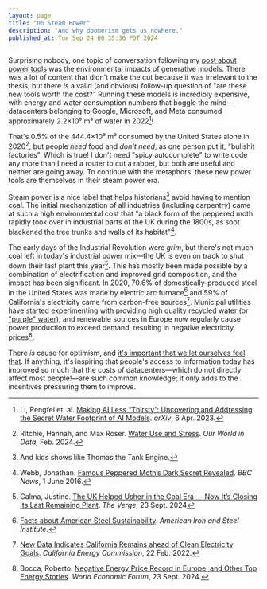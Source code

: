 ```yaml
---
layout: page
title: "On Steam Power"
description: "And why doomerism gets us nowhere."
published_at: Tue Sep 24 00:35:36 PDT 2024
---
```


Surprising nobody, one topic of conversation following my [post about power tools](/post/2024/the-power-tool-era-of-software/) was the environmental impacts of generative models. There was a lot of content that didn't make the cut because it was irrelevant to the thesis, but there _is_ a valid (and obvious) follow-up question of "are these new tools worth the cost?" Running these models is incredibly expensive, with energy and water consumption numbers that boggle the mind—datacenters belonging to Google, Microsoft, and Meta consumed approximately 2.2×10⁹ m³ of water in 2022[^ai-water]!

That's 0.5% of the 444.4×10⁹ m³ consumed by the United States alone in 2020[^global-water], but people _need_ food and _don't need_, as one person put it, "bullshit factories". Which is true! I don't need "spicy autocomplete" to write code any more than I need a router to cut a rabbet, but both are useful and neither are going away. To continue with the metaphors: these new power tools are themselves in their steam power era.

Steam power is a nice label that helps historians[^thomas] avoid having to mention coal. The initial mechanization of all industries (including carpentry) came at such a high environmental cost that "a black form of the peppered moth rapidly took over in industrial parts of the UK during the 1800s, as soot blackened the tree trunks and walls of its habitat"[^peppered-moth].

The early days of the Industrial Revolution were _grim_, but there's not much coal left in today's industrial power mix—the UK is even on track to shut down their last plant this year[^uk-coal]. This has mostly been made possible by a combination of electrification and improved grid composition, and the impact has been significant. In 2020, 70.6% of domestically-produced steel in the United States was made by electric arc furnace[^steel] and 59% of California's electricity came from carbon-free sources[^cec]. Municipal utilities have started experimenting with providing high quality recycled water (or ["purple" water](https://www.valleywater.org/news-events/news-releases/recycled-water-runs-through-it-purple-pipe-system)), and renewable sources in Europe now regularly cause power production to exceed demand, resulting in negative electricity prices[^negative-energy].

There _is_ cause for optimism, and [it's important that we let ourselves feel that](https://kottke.org/24/08/hopefulness-is-the-warrior-emotion). If anything, it's inspiring that people's access to information today has improved so much that the costs of datacenters—which do not directly affect most people!—are such common knowledge; it only adds to the incentives pressuring them to improve.

[^ai-water]: Li, Pengfei et. al. [Making AI Less “Thirsty”: Uncovering and Addressing the Secret Water Footprint of AI Models](https://arxiv.org/pdf/2304.03271). _arXiv_, 6 Apr. 2023.
[^global-water]: Ritchie, Hannah, and Max Roser. [Water Use and Stress](https://ourworldindata.org/water-use-stress#:~:text=Freshwater%20withdrawals%20by%20country). _Our World in Data_, Feb. 2024.
[^tellme]: Tell me you didn't read the article without telling me you didn't etc.
[^thomas]: And kids shows like Thomas the Tank Engine.
[^peppered-moth]: Webb, Jonathan. [Famous Peppered Moth’s Dark Secret Revealed](https://www.bbc.com/news/science-environment-36424768). _BBC News_, 1 June 2016.
[^uk-coal]: Calma, Justine. [The UK Helped Usher in the Coal Era — Now It’s Closing Its Last Remaining Plant](https://www.theverge.com/2024/9/23/24252195/last-coal-power-plant-close-climate-change-clean-energy). _The Verge_, 23 Sept. 2024
[^steel]: [Facts about American Steel Sustainability](https://www.steel.org/wp-content/uploads/2021/11/AISI_FactSheet_SteelSustainability-11-3-21.pdf). _American Iron and Steel Institute_.
[^cec]: [New Data Indicates California Remains ahead of Clean Electricity Goals](https://www.energy.ca.gov/news/2022-02/new-data-indicates-california-remains-ahead-clean-electricity-goals). _California Energy Commission_, 22 Feb. 2022.
[^negative-energy]: Bocca, Roberto. [Negative Energy Price Record in Europe, and Other Top Energy Stories](https://www.weforum.org/agenda/2024/09/negative-energy-price-record-in-europe-and-other-top-energy-stories/). _World Economic Forum_, 23 Sept. 2024.